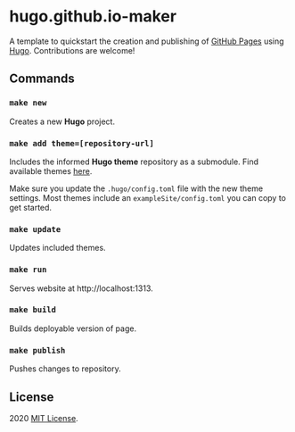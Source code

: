 # hugo.github.io-maker
A template to quickstart the creation and publishing of [GitHub Pages](https://pages.github.com/) using [Hugo](https://gohugo.io/). 
Contributions are welcome!

## Commands

### `make new`                    
Creates a new **Hugo** project.

### `make add theme=[repository-url]`
Includes the informed **Hugo theme** repository as a submodule. Find available themes [here](https://themes.gohugo.io/). 

Make sure you update the `.hugo/config.toml` file with the new theme settings. Most themes include an `exampleSite/config.toml` you can copy to get started.

### `make update`                    
Updates included themes.

### `make run`
Serves website at http://localhost:1313.

### `make build`                    
Builds deployable version of page.

### `make publish`                    
Pushes changes to repository.

## License

2020 [MIT License](LICENSE).
